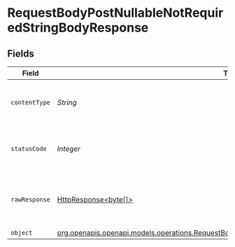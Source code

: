 # RequestBodyPostNullableNotRequiredStringBodyResponse


## Fields

| Field                                                                                                                                                                                  | Type                                                                                                                                                                                   | Required                                                                                                                                                                               | Description                                                                                                                                                                            |
| -------------------------------------------------------------------------------------------------------------------------------------------------------------------------------------- | -------------------------------------------------------------------------------------------------------------------------------------------------------------------------------------- | -------------------------------------------------------------------------------------------------------------------------------------------------------------------------------------- | -------------------------------------------------------------------------------------------------------------------------------------------------------------------------------------- |
| `contentType`                                                                                                                                                                          | *String*                                                                                                                                                                               | :heavy_check_mark:                                                                                                                                                                     | HTTP response content type for this operation                                                                                                                                          |
| `statusCode`                                                                                                                                                                           | *Integer*                                                                                                                                                                              | :heavy_check_mark:                                                                                                                                                                     | HTTP response status code for this operation                                                                                                                                           |
| `rawResponse`                                                                                                                                                                          | [HttpResponse<byte[]>](https://docs.oracle.com/en/java/javase/11/docs/api/java.net.http/java/net/http/HttpResponse.html)                                                               | :heavy_check_mark:                                                                                                                                                                     | Raw HTTP response; suitable for custom response parsing                                                                                                                                |
| `object`                                                                                                                                                                               | [org.openapis.openapi.models.operations.RequestBodyPostNullableNotRequiredStringBodyResponseBody](../../models/operations/RequestBodyPostNullableNotRequiredStringBodyResponseBody.md) | :heavy_minus_sign:                                                                                                                                                                     | OK                                                                                                                                                                                     |